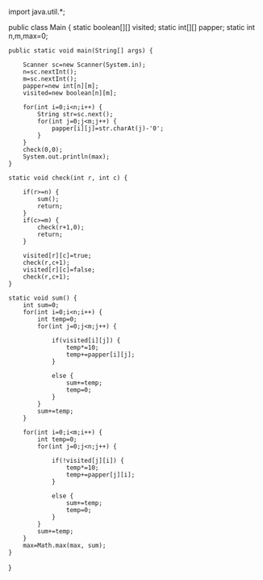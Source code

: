 import java.util.*;

public class Main {
    static boolean[][] visited;
    static int[][] papper;
    static int n,m,max=0;

    public static void main(String[] args) {

        Scanner sc=new Scanner(System.in);
        n=sc.nextInt();
        m=sc.nextInt();
        papper=new int[n][m];
        visited=new boolean[n][m];

        for(int i=0;i<n;i++) {
            String str=sc.next();
            for(int j=0;j<m;j++) {
                papper[i][j]=str.charAt(j)-'0';
            }
        }
        check(0,0);
        System.out.println(max);
    }

    static void check(int r, int c) {

        if(r>=n) {
            sum();
            return;
        }
        if(c>=m) {
            check(r+1,0);
            return;
        }

        visited[r][c]=true;
        check(r,c+1);
        visited[r][c]=false;
        check(r,c+1);
    }

    static void sum() {
        int sum=0;
        for(int i=0;i<n;i++) {
            int temp=0;
            for(int j=0;j<m;j++) {

                if(visited[i][j]) {
                    temp*=10;
                    temp+=papper[i][j];
                }

                else {
                    sum+=temp;
                    temp=0;
                }
            }
            sum+=temp;
        }

        for(int i=0;i<m;i++) {
            int temp=0;
            for(int j=0;j<n;j++) {

                if(!visited[j][i]) {
                    temp*=10;
                    temp+=papper[j][i];
                }

                else {
                    sum+=temp;
                    temp=0;
                }
            }
            sum+=temp;
        }
        max=Math.max(max, sum);
    }
}